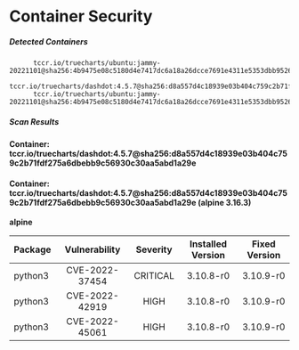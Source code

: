 # Container Security

##### Detected Containers

          tccr.io/truecharts/ubuntu:jammy-20221101@sha256:4b9475e08c5180d4e7417dc6a18a26dcce7691e4311e5353dbb952645c5ff43f
          tccr.io/truecharts/dashdot:4.5.7@sha256:d8a557d4c18939e03b404c759c2b71fdf275a6dbebb9c56930c30aa5abd1a29e
          tccr.io/truecharts/ubuntu:jammy-20221101@sha256:4b9475e08c5180d4e7417dc6a18a26dcce7691e4311e5353dbb952645c5ff43f

##### Scan Results

**Container: tccr.io/truecharts/dashdot:4.5.7@sha256:d8a557d4c18939e03b404c759c2b71fdf275a6dbebb9c56930c30aa5abd1a29e**

#### Container: tccr.io/truecharts/dashdot:4.5.7@sha256:d8a557d4c18939e03b404c759c2b71fdf275a6dbebb9c56930c30aa5abd1a29e (alpine 3.16.3)
    

**alpine**

      
| Package         |    Vulnerability   |   Severity  |  Installed Version | Fixed Version |
|:----------------|:------------------:|:-----------:|:------------------:|:-------------:|
| python3         |    CVE-2022-37454   |   CRITICAL  |  3.10.8-r0 | 3.10.9-r0 |
| python3         |    CVE-2022-42919   |   HIGH  |  3.10.8-r0 | 3.10.9-r0 |
| python3         |    CVE-2022-45061   |   HIGH  |  3.10.8-r0 | 3.10.9-r0 |

